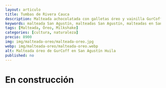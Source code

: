 ```yaml
---
layout: articulo
title: Tumbas de Rivera Cauca
description: Malteada achocolatada con galletas óreo y vainilla GurCoff, baño de chocolate tipo nutella.
keywords: malteada San Agustín, malteadas San Agustín, malteadas en San Agustín, malteada San Agustin, malteadas San Agustin
tags: [Malteada, Óreo, Milkshake]
categories: [cultura, naturaleza]
precio: 8900
img: img/malteada-oreo/malteada-oreo.jpg
webp: img/malteada-oreo/malteada-oreo.webp
alt: Malteada óreo de GurCoff en San Agustín Huila
published: no
---
```

# En construcción